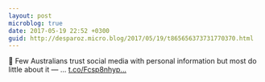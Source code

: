 ```yaml
---
layout: post
microblog: true
date: 2017-05-19 22:52 +0300
guid: http://desparoz.micro.blog/2017/05/19/t865656373731770370.html
---
```

🔗 Few Australians trust social media with personal information but most do little about it — ... [t.co/Fcsp8nhyp...](https://t.co/Fcsp8nhypT)
